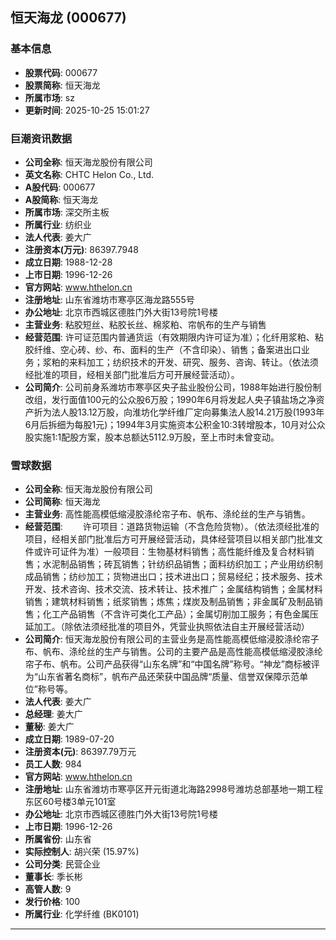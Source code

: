 ## 恒天海龙 (000677)

### 基本信息

- **股票代码**: 000677
- **股票简称**: 恒天海龙
- **所属市场**: sz
- **更新时间**: 2025-10-25 15:01:27

### 巨潮资讯数据

- **公司全称**: 恒天海龙股份有限公司
- **英文名称**: CHTC Helon Co., Ltd.
- **A股代码**: 000677
- **A股简称**: 恒天海龙
- **所属市场**: 深交所主板
- **所属行业**: 纺织业
- **法人代表**: 姜大广
- **注册资本(万元)**: 86397.7948
- **成立日期**: 1988-12-28
- **上市日期**: 1996-12-26
- **官方网站**: www.hthelon.cn
- **注册地址**: 山东省潍坊市寒亭区海龙路555号
- **办公地址**: 北京市西城区德胜门外大街13号院1号楼
- **主营业务**: 粘胶短丝、粘胶长丝、棉浆粕、帘帆布的生产与销售
- **经营范围**: 许可证范围内普通货运（有效期限内许可证为准）；化纤用浆粕、粘胶纤维、空心砖、纱、布、面料的生产（不含印染）、销售；备案进出口业务；浆粕的来料加工；纺织技术的开发、研究、服务、咨询、转让。（依法须经批准的项目，经相关部门批准后方可开展经营活动）。
- **公司简介**: 公司前身系潍坊市寒亭区央子盐业股份公司，1988年始进行股份制改组，发行面值100元的公众股6万股；1990年6月将发起人央子镇盐场之净资产折为法人股13.12万股，向淮坊化学纤维厂定向募集法人股14.21万股(1993年6月后拆细为每股1元)；1994年3月实施资本公积金10:3转增股本，10月对公众股实施1:1配股方案，股本总额达5112.9万股，至上市时未曾变动。

### 雪球数据

- **公司全称**: 恒天海龙股份有限公司
- **公司简称**: 恒天海龙
- **主营业务**: 高性能高模低缩浸胶涤纶帘子布、帆布、涤纶丝的生产与销售。
- **经营范围**: 　　许可项目：道路货物运输（不含危险货物）。（依法须经批准的项目，经相关部门批准后方可开展经营活动，具体经营项目以相关部门批准文件或许可证件为准）一般项目：生物基材料销售；高性能纤维及复合材料销售；水泥制品销售；砖瓦销售；针纺织品销售；面料纺织加工；产业用纺织制成品销售；纺纱加工；货物进出口；技术进出口；贸易经纪；技术服务、技术开发、技术咨询、技术交流、技术转让、技术推广；金属结构销售；金属材料销售；建筑材料销售；纸浆销售；炼焦；煤炭及制品销售；非金属矿及制品销售；化工产品销售（不含许可类化工产品）；金属切削加工服务；有色金属压延加工。（除依法须经批准的项目外，凭营业执照依法自主开展经营活动）
- **公司简介**: 恒天海龙股份有限公司的主营业务是高性能高模低缩浸胶涤纶帘子布、帆布、涤纶丝的生产与销售。公司的主要产品是高性能高模低缩浸胶涤纶帘子布、帆布。公司产品获得“山东名牌”和“中国名牌”称号。“神龙”商标被评为“山东省著名商标”，帆布产品还荣获中国品牌“质量、信誉双保障示范单位”称号等。
- **法人代表**: 姜大广
- **总经理**: 姜大广
- **董秘**: 姜大广
- **成立日期**: 1989-07-20
- **注册资本(元)**: 86397.79万元
- **员工人数**: 984
- **官方网站**: www.hthelon.cn
- **注册地址**: 山东省潍坊市寒亭区开元街道北海路2998号潍坊总部基地一期工程东区60号楼3单元101室
- **办公地址**: 北京市西城区德胜门外大街13号院1号楼
- **上市日期**: 1996-12-26
- **所属省份**: 山东省
- **实际控制人**: 胡兴荣 (15.97%)
- **公司分类**: 民营企业
- **董事长**: 季长彬
- **高管人数**: 9
- **发行价格**: 100
- **所属行业**: 化学纤维 (BK0101)

---